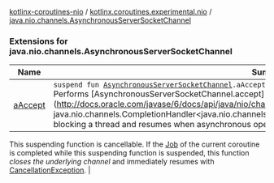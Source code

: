 [kotlinx-coroutines-nio](../../index.md) / [kotlinx.coroutines.experimental.nio](../index.md) / [java.nio.channels.AsynchronousServerSocketChannel](.)

### Extensions for java.nio.channels.AsynchronousServerSocketChannel

| Name | Summary |
|---|---|
| [aAccept](a-accept.md) | `suspend fun `[`AsynchronousServerSocketChannel`](http://docs.oracle.com/javase/6/docs/api/java/nio/channels/AsynchronousServerSocketChannel.html)`.aAccept(): `[`AsynchronousSocketChannel`](http://docs.oracle.com/javase/6/docs/api/java/nio/channels/AsynchronousSocketChannel.html)<br>Performs [AsynchronousServerSocketChannel.accept](http://docs.oracle.com/javase/6/docs/api/java/nio/channels/AsynchronousServerSocketChannel.html#accept(A, java.nio.channels.CompletionHandler<java.nio.channels.AsynchronousSocketChannel,? super A>)) without blocking a thread and resumes when asynchronous operation completes.
This suspending function is cancellable.
If the [Job](#) of the current coroutine is completed while this suspending function is suspended, this function
*closes the underlying channel* and immediately resumes with [CancellationException](#). |

